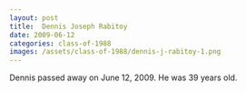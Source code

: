 ```yaml
---
layout: post
title:  Dennis Joseph Rabitoy
date: 2009-06-12
categories: class-of-1988
images: /assets/class-of-1988/dennis-j-rabitoy-1.png
---
```


Dennis passed away on June 12, 2009.  He was 39 years old.


